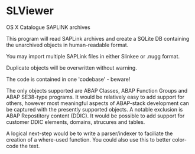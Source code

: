 # SLViewer
OS X Catalogue SAPLINK archives

This program will read SAPLink archives and create a SQLite DB containing the unarchived objects in human-readable format.  

You may import multiple SAPLink files in either Slinkee or .nugg format.

Duplicate objects will be overwritten without warning.

The code is contained in one 'codebase' - beware!

The only objects supported are ABAP Classes, ABAP Function Groups and ABAP SE38-type programs.  It would be relatively easy to add 
support for others, however most meaningful aspects of ABAP-stack development can be captured with the presently supported objects.
A notable exclusion is ABAP Repostitory content (DDIC).  It would be possible to add support for customer DDIC elements, domains, strucures
and tables.

A logical next-step would be to write a parser/indexer to faciliate the creation of a where-used function.
You could also use this to better color-code the text.

